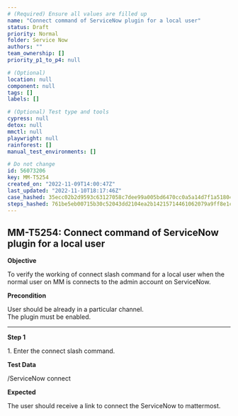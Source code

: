 ```yaml
---
# (Required) Ensure all values are filled up
name: "Connect command of ServiceNow plugin for a local user"
status: Draft
priority: Normal
folder: Service Now
authors: ""
team_ownership: []
priority_p1_to_p4: null

# (Optional)
location: null
component: null
tags: []
labels: []

# (Optional) Test type and tools
cypress: null
detox: null
mmctl: null
playwright: null
rainforest: []
manual_test_environments: []

# Do not change
id: 56073206
key: MM-T5254
created_on: "2022-11-09T14:00:47Z"
last_updated: "2022-11-10T18:17:46Z"
case_hashed: 35ecc02b2d9593c63127058c7dee99a005bd6470cc0a5a14d7f1a518041e436031530678944aa38cc25b98e6e1ddc74d
steps_hashed: 761be5eb00715b30c52043dd2104ea2b14215714461062079a9ff8e1cc7eb231c7dbd68bf6e366d4f44ecabca5c27c41
---
```


<!-- (Auto-generated) Based on frontmatter's "key" and "name" -->

## MM-T5254: Connect command of ServiceNow plugin for a local user

**Objective**

To verify the working of connect slash command for a local user when the normal user on MM is connects to the admin account on ServiceNow.

**Precondition**

User should be already in a particular channel.\
The plugin must be enabled.

---

**Step 1**

1\. Enter the connect slash command.

**Test Data**

/ServiceNow connect

**Expected**

The user should receive a link to connect the ServiceNow to mattermost.
